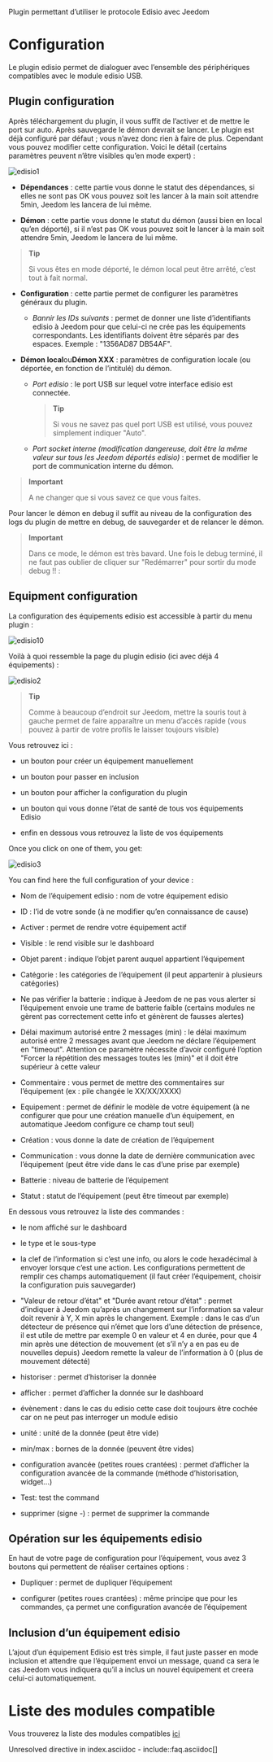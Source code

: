 Plugin permettant d’utiliser le protocole Edisio avec Jeedom

Configuration
=============

Le plugin edisio permet de dialoguer avec l’ensemble des périphériques
compatibles avec le module edisio USB.

Plugin configuration
-----------------------

Après téléchargement du plugin, il vous suffit de l’activer et de mettre
le port sur auto. Après sauvegarde le démon devrait se lancer. Le plugin
est déjà configuré par défaut ; vous n’avez donc rien à faire de plus.
Cependant vous pouvez modifier cette configuration. Voici le détail
(certains paramètres peuvent n’être visibles qu’en mode expert) :

![edisio1](../images/edisio1.JPG)

-   **Dépendances** : cette partie vous donne le statut des dépendances,
    si elles ne sont pas OK vous pouvez soit les lancer à la main soit
    attendre 5min, Jeedom les lancera de lui même.

-   **Démon** : cette partie vous donne le statut du démon (aussi bien
    en local qu’en déporté), si il n’est pas OK vous pouvez soit le
    lancer à la main soit attendre 5min, Jeedom le lancera de lui même.

> **Tip**
>
> Si vous êtes en mode déporté, le démon local peut être arrêté, c’est
> tout à fait normal.

-   **Configuration** : cette partie permet de configurer les paramètres
    généraux du plugin.

    -   *Bannir les IDs suivants* : permet de donner une liste
        d’identifiants edisio à Jeedom pour que celui-ci ne crée pas les
        équipements correspondants. Les identifiants doivent être
        séparés par des espaces. Exemple : "1356AD87 DB54AF".

-   **Démon local**ou**Démon XXX** : paramètres de configuration
    locale (ou déportée, en fonction de l’intitulé) du démon.

    -   *Port edisio* : le port USB sur lequel votre interface edisio
        est connectée.

        > **Tip**
        >
        > Si vous ne savez pas quel port USB est utilisé, vous pouvez
        > simplement indiquer "Auto".

    -   *Port socket interne (modification dangereuse, doit être la même
        valeur sur tous les Jeedom déportés edisio)* : permet de
        modifier le port de communication interne du démon.

> **Important**
>
> A ne changer que si vous savez ce que vous faites.

Pour lancer le démon en debug il suffit au niveau de la configuration
des logs du plugin de mettre en debug, de sauvegarder et de relancer le
démon.

> **Important**
>
> Dans ce mode, le démon est très bavard. Une fois le debug terminé, il
> ne faut pas oublier de cliquer sur "Redémarrer" pour sortir du mode
> debug !! :

Equipment configuration
-----------------------------

La configuration des équipements edisio est accessible à partir du menu
plugin :

![edisio10](../images/edisio10.JPG)

Voilà à quoi ressemble la page du plugin edisio (ici avec déjà 4
équipements) :

![edisio2](../images/edisio2.JPG)

> **Tip**
>
> Comme à beaucoup d’endroit sur Jeedom, mettre la souris tout à gauche
> permet de faire apparaître un menu d’accès rapide (vous pouvez à
> partir de votre profils le laisser toujours visible)

Vous retrouvez ici :

-   un bouton pour créer un équipement manuellement

-   un bouton pour passer en inclusion

-   un bouton pour afficher la configuration du plugin

-   un bouton qui vous donne l’état de santé de tous vos équipements
    Edisio

-   enfin en dessous vous retrouvez la liste de vos équipements

Once you click on one of them, you get:

![edisio3](../images/edisio3.JPG)

You can find here the full configuration of your device :

-   Nom de l’équipement edisio : nom de votre équipement edisio

-   ID : l’id de votre sonde (à ne modifier qu’en connaissance de cause)

-   Activer : permet de rendre votre équipement actif

-   Visible : le rend visible sur le dashboard

-   Objet parent : indique l’objet parent auquel appartient l’équipement

-   Catégorie : les catégories de l’équipement (il peut appartenir à
    plusieurs catégories)

-   Ne pas vérifier la batterie : indique à Jeedom de ne pas vous
    alerter si l’équipement envoie une trame de batterie faible
    (certains modules ne gèrent pas correctement cette info et génèrent
    de fausses alertes)

-   Délai maximum autorisé entre 2 messages (min) : le délai maximum
    autorisé entre 2 messages avant que Jeedom ne déclare l’équipement
    en "timeout". Attention ce paramètre nécessite d’avoir configuré
    l’option "Forcer la répétition des messages toutes les (min)" et il
    doit être supérieur à cette valeur

-   Commentaire : vous permet de mettre des commentaires sur
    l’équipement (ex : pile changée le XX/XX/XXXX)

-   Equipement : permet de définir le modèle de votre équipement (à ne
    configurer que pour une création manuelle d’un équipement, en
    automatique Jeedom configure ce champ tout seul)

-   Création : vous donne la date de création de l’équipement

-   Communication : vous donne la date de dernière communication avec
    l’équipement (peut être vide dans le cas d’une prise par exemple)

-   Batterie : niveau de batterie de l’équipement

-   Statut : statut de l’équipement (peut être timeout par exemple)

En dessous vous retrouvez la liste des commandes :

-   le nom affiché sur le dashboard

-   le type et le sous-type

-   la clef de l’information si c’est une info, ou alors le code
    hexadécimal à envoyer lorsque c’est une action. Les configurations
    permettent de remplir ces champs automatiquement (il faut créer
    l’équipement, choisir la configuration puis sauvegarder)

-   "Valeur de retour d’état" et "Durée avant retour d’état" : permet
    d’indiquer à Jeedom qu’après un changement sur l’information sa
    valeur doit revenir à Y, X min après le changement. Exemple : dans
    le cas d’un détecteur de présence qui n’émet que lors d’une
    détection de présence, il est utile de mettre par exemple 0 en
    valeur et 4 en durée, pour que 4 min après une détection de
    mouvement (et s’il n’y a en pas eu de nouvelles depuis) Jeedom
    remette la valeur de l’information à 0 (plus de mouvement détecté)

-   historiser : permet d’historiser la donnée

-   afficher : permet d’afficher la donnée sur le dashboard

-   évènement : dans le cas du edisio cette case doit toujours être
    cochée car on ne peut pas interroger un module edisio

-   unité : unité de la donnée (peut être vide)

-   min/max : bornes de la donnée (peuvent être vides)

-   configuration avancée (petites roues crantées) : permet d’afficher
    la configuration avancée de la commande (méthode
    d’historisation, widget…​)

-   Test: test the command

-   supprimer (signe -) : permet de supprimer la commande

Opération sur les équipements edisio 
------------------------------------

En haut de votre page de configuration pour l’équipement, vous avez 3
boutons qui permettent de réaliser certaines options :

-   Dupliquer : permet de dupliquer l’équipement

-   configurer (petites roues crantées) : même principe que pour les
    commandes, ça permet une configuration avancée de l’équipement

Inclusion d’un équipement edisio 
--------------------------------

L’ajout d’un équipement Edisio est très simple, il faut juste passer en
mode inclusion et attendre que l’équipement envoi un message, quand ca
sera le cas Jeedom vous indiquera qu’il a inclus un nouvel équipement et
creera celui-ci automatiquement.

Liste des modules compatible 
============================

Vous trouverez la liste des modules compatibles
[ici](https://jeedom.fr/doc/documentation/edisio-modules/fr_FR/doc-edisio-modules-equipement.compatible.html)

Unresolved directive in index.asciidoc - include::faq.asciidoc\[\]
